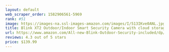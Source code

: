 ```yaml
---
layout: default 
﻿web_scraper_order: 1582906561-5969
rank: #51
image: https://images-na.ssl-images-amazon.com/images/I/513IKve0ANL.jpg
title: Blink XT2 Outdoor/Indoor Smart Security Camera with cloud storage included, 2-way audio, 2-year…
url: https://www.amazon.com/All-new-Blink-Outdoor-Security-included/dp/B07MN67BCR/ref=zg_mw_electronics_51?_encoding=UTF8&psc=1&refRID=ZHM6Y8WS5P854PNNCX7R
reviews: 4.3 out of 5 stars
price: $139.99 
---
```

